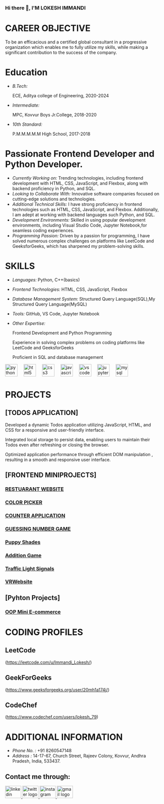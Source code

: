 

<!--
**lokeshlokesh2121/lokeshlokesh2121** is a ✨ _special_ ✨ repository because its `README.md` (this file) appears on your GitHub profile.

Here are some ideas to get you started:

- 🔭 I’m currently working on ...
- 🌱 I’m currently learning ...
- 👯 I’m looking to collaborate on ...
- 🤔 I’m looking for help with ...
- 💬 Ask me about ...
- 📫 How to reach me: ...
- 😄 Pronouns: ...
- ⚡ Fun fact: ...
-->
### Hi there 👋, I'M LOKESH IMMANDI

# CAREER OBJECTIVE

To be an efficacious and a certified global consultant in a progressive organization which enables me to fully utilize my
skills, while making a significant contribution to the success of the company.

# Education

- *B.Tech:*

  ECE, Aditya college of Engineering, 2020-2024
- *Intermediate:*

  MPC, Kovvur Boys Jr.College, 2018-2020
- *10th Standard:*

  P.M.M.M.M.M High School, 2017-2018  

# Passionate Frontend Developer and Python Developer.

- *Currently Working on:* Trending technologies, including frontend development with HTML, CSS, JavaScript, and Flexbox, along with backend proficiency in Python, and SQL.
- *Looking to Collaborate With:* Innovative software companies focused on cutting-edge solutions and technologies.
- *Additional Technical Skills:* I have strong proficiency in frontend technologies such as HTML, CSS, JavaScript, and Flexbox. Additionally, I am adept at working with backend languages such Python, and SQL.
- *Development Environments:* Skilled in using popular development environments, including Visual Studio Code, Jupyter Notebook,for seamless coding experiences.
- *Programming Passion:* Driven by a passion for programming, I have solved numerous complex challenges on platforms like LeetCode and GeeksforGeeks, which has sharpened my problem-solving skills.

# SKILLS

- *Languages:*
  Python, C++(basics)

- *Frontend Technologies:*
  HTML, CSS, JavaScript, Flexbox

- *Database Management System:*
  Structured Query Language(SQL),My Structured Query Language(MySQL)

- *Tools:*
  GitHub, VS Code, Jupyter Notebook

- *Other Expertise:*
 
    Frontend Development and Python Programming
  
    Experience in solving complex problems on coding platforms like LeetCode and GeeksforGeeks

    Proficient in SQL and database management


<div align="left">
  <img src="https://cdn.jsdelivr.net/gh/devicons/devicon/icons/python/python-original.svg" height="40" alt="python logo"  />
  <img width="12" />
  <img src="https://cdn.jsdelivr.net/gh/devicons/devicon/icons/html5/html5-original.svg" height="40" alt="html5 logo"  />
  <img width="12" />
  <img src="https://cdn.jsdelivr.net/gh/devicons/devicon/icons/css3/css3-original.svg" height="40" alt="css3 logo"  />
  <img width="12" />
  <img src="https://cdn.jsdelivr.net/gh/devicons/devicon/icons/javascript/javascript-original.svg" height="40" alt="javascript logo"  />
  <img width="12" />
  <img src="https://cdn.jsdelivr.net/gh/devicons/devicon/icons/vscode/vscode-original.svg" height="40" alt="vscode logo"  />
  <img width="12" />
  <img src="https://cdn.jsdelivr.net/gh/devicons/devicon/icons/jupyter/jupyter-original.svg" height="40" alt="jupyter logo"  />
  <img width="12" />
  <img src="https://cdn.jsdelivr.net/gh/devicons/devicon/icons/mysql/mysql-original.svg" height="40" alt="mysql logo"  />
  <img width="12" />
</div>

# PROJECTS

## [TODOS APPLICATION]

Developed a dynamic Todos application utilizing JavaScript, HTML, and CSS for a responsive and user-friendly interface.

Integrated local storage to persist data, enabling users to maintain their Todos even after refreshing or closing the browser.

Optimized application performance through efficient DOM manipulation , resulting in a smooth and responsive user interface.

## [FRONTEND MINIPROJECTS]

### [RESTUARANT WEBSITE](https://github.com/lokeshlokesh2121/RestrauntWebsite/blob/main/Restaurant%20website.html)
### [COLOR PICKER](https://github.com/lokeshlokesh2121/Color_Picker)
### [COUNTER APPLICATION](https://github.com/lokeshlokesh2121/Counter)
### [GUESSING NUMBER GAME](https://github.com/lokeshlokesh2121/ValidNumber)
### [Puppy Shades](https://github.com/lokeshlokesh2121/Puppyshades)
### [Addition Game](https://github.com/lokeshlokesh2121/AddingTwoNumbers)
### [Traffic Light Signals](https://github.com/lokeshlokesh2121/Traffic-light-signal)
### [VRWebsite](https://github.com/lokeshlokesh2121/VR-Website)

## [Pyhton Projects]

### [OOP Mini E-commerce](https://github.com/lokeshlokesh2121/Oop-E-commerce-mini-project-in-python)




# CODING PROFILES

 ## LeetCode
 (https://leetcode.com/u/Immandi_Lokesh/)

 ## GeekForGeeks
 (https://www.geeksforgeeks.org/user/20mh1a174j/)

 ## CodeChef
(https://www.codechef.com/users/lokesh_79)






# ADDITIONAL INFORMATION

- *Phone No. :* +91 8260547148
- *Address :* 14-17-67, Church Street, Rajeev Colony, Kovvur, Andhra Pradesh, India, 533437.





## Contact me through:

<div align="left">
  <a href="https://www.linkedin.com/in/lokesh-immandi-a8a343247/" target="_blank">
    <img src="https://raw.githubusercontent.com/maurodesouza/profile-readme-generator/master/src/assets/icons/social/linkedin/default.svg" width="52" height="40" alt="linkedin logo"  />
  </a>
  <a href="https://x.com/lokesh_I_" target="_blank">
    <img src="https://raw.githubusercontent.com/maurodesouza/profile-readme-generator/master/src/assets/icons/social/twitter/default.svg" width="52" height="40" alt="twitter logo"  />
  </a>
  <a href="https://www.instagram.com/lokesh_i_/" target="_blank">
    <img src="https://raw.githubusercontent.com/maurodesouza/profile-readme-generator/master/src/assets/icons/social/instagram/default.svg" width="52" height="40" alt="instagram logo"  />
  </a>
  <a href="mailto:immandilokesh431@gmail.com" target="_blank">
    <img src="https://raw.githubusercontent.com/maurodesouza/profile-readme-generator/master/src/assets/icons/social/gmail/default.svg" width="52" height="40" alt="gmail logo"  />
  </a>
</div>
